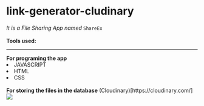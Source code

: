 # link-generator-cludinary

*It is a File Sharing App named* `ShareEx`  <br><Br>
  **Tools used:**<br>
  <hr>
 <b> For programing the app</b>
  <li>JAVASCRIPT</LI>
   <li>HTML</LI>
    <li>CSS</LI><br>
    <b>For storing the files in the database</b>
    (Cloudinary)[https://cloudinary.com/]
<img src="https://res.cloudinary.com/dztzunudp/image/upload/v1636172777/agv3opehonyw0bjdc2pv.png">

